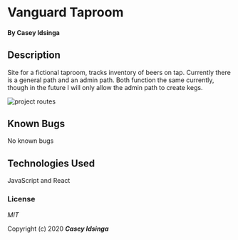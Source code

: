 # Vanguard Taproom

#### By **Casey Idsinga**

## Description
Site for a fictional taproom, tracks inventory of beers on tap.  Currently there is a general path and an admin path.  Both function the same currently, though in the future I will only allow the admin path to create kegs.

![project routes](https://www.dropbox.com/s/1d9rt14eyacwnzc/taproom%20routes2.png?dl=0)



## Known Bugs
No known bugs


## Technologies Used

JavaScript and React


### License

*MIT*

Copyright (c) 2020 **_Casey Idsinga_**
